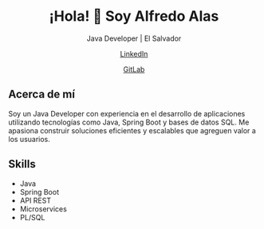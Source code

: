 <h1 align="center">¡Hola! 👋 Soy Alfredo Alas</h1>

<p align="center">
  Java Developer | El Salvador
</p>

<p align="center">
  <a href="https://www.linkedin.com/in/alfredoalas/">LinkedIn</a>
</p>

<p align="center">
  <a href="https://gitlab.com/iAlfredoAlas">GitLab</a>
</p>

## Acerca de mí
Soy un Java Developer con experiencia en el desarrollo de aplicaciones utilizando tecnologías como Java, Spring Boot y bases de datos SQL. Me apasiona construir soluciones eficientes y escalables que agreguen valor a los usuarios.

## Skills
- Java
- Spring Boot
- API REST
- Microservices
- PL/SQL
